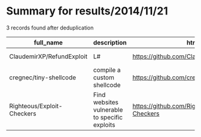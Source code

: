 
# Summary for results/2014/11/21
    
3 records found after deduplication

| full_name | description | html_url | matched_list | matched_count | pushed_at | size | stargazers_count | language | forks_count | vul_ids |
|----------------------------|-----------------------------------------------|-----------------------------------------------|----------------|-----------------|---------------------------|--------|--------------------|------------|---------------|-----------|
| ClaudemirXP/RefundExploit | L# | https://github.com/ClaudemirXP/RefundExploit | ['exploit'] | 1 | 2014-11-21 00:31:48+00:00 | 0 | 0 | | 0 | [] |
| cregnec/tiny-shellcode | compile a custom shellcode | https://github.com/cregnec/tiny-shellcode | ['shellcode'] | 1 | 2014-11-21 21:16:10+00:00 | 136 | 0 | Assembly | 0 | [] |
| Righteous/Exploit-Checkers | Find websites vulnerable to specific exploits | https://github.com/Righteous/Exploit-Checkers | ['exploit'] | 1 | 2014-11-21 23:06:23+00:00 | 176 | 1 | PHP | 0 | [] |
